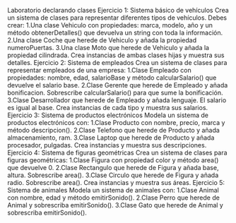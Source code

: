 Laboratorio declarando clases
Ejercicio 1: Sistema básico de vehículos
Crea un sistema de clases para representar diferentes tipos de vehículos. Debes crear:
1.Una clase Vehiculo con propiedades: marca, modelo, año y un
método obtenerDetalles() que devuelva un string con toda la información.
2.Una clase Coche que herede de Vehiculo y añada la propiedad numeroPuertas.
3.Una clase Moto que herede de Vehiculo y añada la propiedad cilindrada.
Crea instancias de ambas clases hijas y muestra sus detalles.
Ejercicio 2: Sistema de empleados
Crea un sistema de clases para representar empleados de una empresa:
1.Clase Empleado con propiedades: nombre, edad, salarioBase y
método calcularSalario() que devuelve el salario base.
2.Clase Gerente que herede de Empleado y añada bonificacion.
Sobrescribe calcularSalario() para que sume la bonificación.
3.Clase Desarrollador que herede de Empleado y añada lenguaje. El salario es igual al base.
Crea instancias de cada tipo y muestra sus salarios.
Ejercicio 3: Sistema de productos electrónicos
Modela un sistema de productos electrónicos con:
1.Clase Producto con nombre, precio, marca y método descripcion().
2.Clase Telefono que herede de Producto y añada almacenamiento, ram.
3.Clase Laptop que herede de Producto y añada procesador, pulgadas.
Crea instancias y muestra sus descripciones.
Ejercicio 4: Sistema de figuras geométricas
Crea un sistema de clases para figuras geométricas:
1.Clase Figura con propiedad color y método area() que devuelve 0.
2.Clase Rectangulo que herede de Figura y añada base, altura. Sobrescribe area().
3.Clase Circulo que herede de Figura y añada radio. Sobrescribe area().
Crea instancias y muestra sus áreas.
Ejercicio 5: Sistema de animales
Modela un sistema de animales con:
1.Clase Animal con nombre, edad y método emitirSonido().
2.Clase Perro que herede de Animal y sobrescriba emitirSonido().
3.Clase Gato que herede de Animal y sobrescriba emitirSonido().